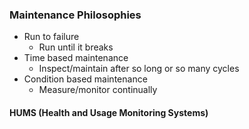 ### Maintenance Philosophies
- Run to failure
	- Run until it breaks
- Time based maintenance
	- Inspect/maintain after so long or so many cycles
- Condition based maintenance
	- Measure/monitor continually

#### HUMS (Health and Usage Monitoring Systems)

